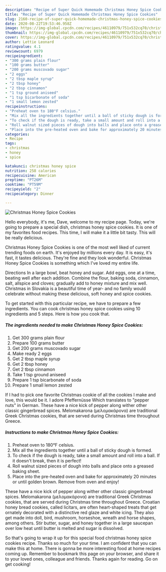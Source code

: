 ```yaml
---
description: "Recipe of Super Quick Homemade Christmas Honey Spice Cookies"
title: "Recipe of Super Quick Homemade Christmas Honey Spice Cookies"
slug: 2160-recipe-of-super-quick-homemade-christmas-honey-spice-cookies
date: 2020-08-22T19:53:46.958Z
image: https://img-global.cpcdn.com/recipes/46110979/751x532cq70/christmas-honey-spice-cookies-recipe-main-photo.jpg
thumbnail: https://img-global.cpcdn.com/recipes/46110979/751x532cq70/christmas-honey-spice-cookies-recipe-main-photo.jpg
cover: https://img-global.cpcdn.com/recipes/46110979/751x532cq70/christmas-honey-spice-cookies-recipe-main-photo.jpg
author: Lettie Leonard
ratingvalue: 4.1
reviewcount: 6979
recipeingredient:
- "300 grams plain flour"
- "100 grams butter"
- "200 grams muscovado sugar"
- "2 eggs"
- "2 tbsp maple syrup"
- "2 tbsp honey"
- "2 tbsp cinnamon"
- "1 tsp ground aniseed"
- "1 tsp bicarbonate of soda"
- "1 small lemon zested"
recipeinstructions:
- "Preheat oven to 180°F celsius."
- "Mix all the ingredients together until a ball of sticky dough is formed."
- "To check if the dough is ready, take a small amount and roll into a ball. If it doesn&#39;t break, then it is perfect!"
- "Roll walnut sized pieces of dough into balls and place onto a greased baking sheet."
- "Place into the pre-heated oven and bake for approximately 20 minutes or until golden brown. Remove from oven and enjoy!"
categories:
- Recipe
tags:
- christmas
- honey
- spice

katakunci: christmas honey spice 
nutrition: 258 calories
recipecuisine: American
preptime: "PT26M"
cooktime: "PT59M"
recipeyield: "2"
recipecategory: Dinner

---
```



![Christmas Honey Spice Cookies](https://img-global.cpcdn.com/recipes/46110979/751x532cq70/christmas-honey-spice-cookies-recipe-main-photo.jpg)

Hello everybody, it's me, Dave, welcome to my recipe page. Today, we're going to prepare a special dish, christmas honey spice cookies. It is one of my favorites food recipes. This time, I will make it a little bit tasty. This will be really delicious.

Christmas Honey Spice Cookies is one of the most well liked of current trending foods on earth. It's enjoyed by millions every day. It is easy, it's fast, it tastes delicious. They're fine and they look wonderful. Christmas Honey Spice Cookies is something which I've loved my entire life.

Directions In a large bowl, beat honey and sugar. Add eggs, one at a time, beating well after each addition. Combine the flour, baking soda, cinnamon, salt, allspice and cloves; gradually add to honey mixture and mix well. Christmas in Slovakia is a beautiful time of year- and no family would celebrate without making these delicious, soft honey and spice cookies.


To get started with this particular recipe, we have to prepare a few ingredients. You can cook christmas honey spice cookies using 10 ingredients and 5 steps. Here is how you cook that.

<!--inarticleads1-->

##### The ingredients needed to make Christmas Honey Spice Cookies:

1. Get 300 grams plain flour
1. Prepare 100 grams butter
1. Get 200 grams muscovado sugar
1. Make ready 2 eggs
1. Get 2 tbsp maple syrup
1. Get 2 tbsp honey
1. Get 2 tbsp cinnamon
1. Take 1 tsp ground aniseed
1. Prepare 1 tsp bicarbonate of soda
1. Prepare 1 small lemon zested


If I had to pick one favorite Christmas cookie of all the cookies I make and love, this would be it. I adore Pfeffernüsse Which translates to &#34;pepper nuts&#34; in German. These have a nice kick of pepper along wither other classic gingerbread spices. Melomakarona (μελομακάρονα) are traditional Greek Christmas cookies, that are served during Christmas time throughout Greece. 

<!--inarticleads2-->

##### Instructions to make Christmas Honey Spice Cookies:

1. Preheat oven to 180°F celsius.
1. Mix all the ingredients together until a ball of sticky dough is formed.
1. To check if the dough is ready, take a small amount and roll into a ball. If it doesn&#39;t break, then it is perfect!
1. Roll walnut sized pieces of dough into balls and place onto a greased baking sheet.
1. Place into the pre-heated oven and bake for approximately 20 minutes or until golden brown. Remove from oven and enjoy!


These have a nice kick of pepper along wither other classic gingerbread spices. Melomakarona (μελομακάρονα) are traditional Greek Christmas cookies, that are served during Christmas time throughout Greece. Croatian honey bread cookies, called licitars, are often heart-shaped treats that get ornately decorated with a distinctive red glaze and white icing. They also get made into doll, bird, mushroom, horseshoe, wreath and horse shapes, among others. Stir butter, sugar, and honey together in a large saucepan over low heat until butter is melted and sugar is dissolved. 

So that's going to wrap it up for this special food christmas honey spice cookies recipe. Thanks so much for your time. I am confident that you can make this at home. There is gonna be more interesting food at home recipes coming up. Remember to bookmark this page on your browser, and share it to your loved ones, colleague and friends. Thanks again for reading. Go on get cooking!
